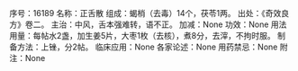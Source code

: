 序号：16189
名称：正舌散
组成：蝎梢（去毒）14个，茯苓1两。
出处：《奇效良方》卷二。
主治：中风，舌本强难转，语不正。
加减：None
功效：None
用法用量：每帖水2盏，加生姜5片，大枣1枚（去核），煮8分，去滓，不拘时服。
制备方法：上锉，分2帖。
临床应用：None
各家论述：None
用药禁忌：None
附注：None
